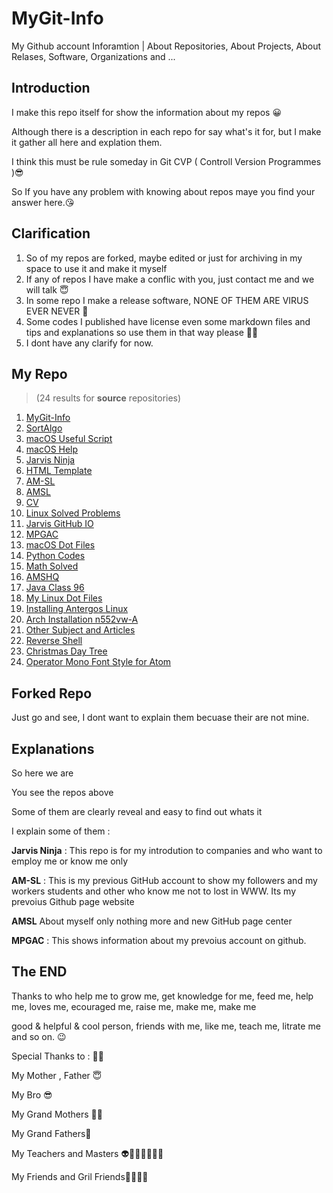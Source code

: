 # MyGit-Info
My Github account Inforamtion | About Repositories, About Projects, About Relases, Software, Organizations and ...



## Introduction

I make this repo itself for show the information about my repos 😀

Although there is a description in each repo for say what's it for, but I make it gather all here and explation them.

I think this must be rule someday in Git CVP ( Controll Version Programmes )😎

So If you have any problem with knowing about repos maye you find your answer here.😘



## Clarification

1. So of my repos are forked, maybe edited or just for archiving in my space to use it and make it myself
2. If any of repos I have make a conflic with you, just contact me and we will talk 😇
3. In some repo I make a release software, NONE OF THEM ARE VIRUS EVER NEVER 🤯
4. Some codes I published have license even some markdown files and tips and explanations so use them in that way please 🙏💋
5. I dont have any clarify for now.



## My Repo

> (24 results for **source** repositories)

1. [MyGit-Info](https://github.com/JARVIS-AI/MyGit-Info)
2. [SortAlgo](https://github.com/JARVIS-AI/SortAlgo)
3. [macOS Useful Script](https://github.com/JARVIS-AI/macOSUsefullScripts)
4. [macOS Help](https://github.com/JARVIS-AI/macOSHelp)
5. [Jarvis Ninja](https://github.com/JARVIS-AI/jarvis.ninja)
6. [HTML Template](https://github.com/JARVIS-AI/html-template)
7. [AM-SL](https://github.com/JARVIS-AI/am-sl)
8. [AMSL](https://github.com/JARVIS-AI/AMSL)
9. [CV](https://github.com/JARVIS-AI/CV)
10. [Linux Solved Problems](https://github.com/JARVIS-AI/Linux-Solved-Problems)
11. [Jarvis GitHub IO](https://github.com/JARVIS-AI/jarvis-ai.github.io)
12. [MPGAC](https://github.com/JARVIS-AI/mpgac)
13. [macOS Dot Files](https://github.com/JARVIS-AI/MacOSDotFiles)
14. [Python Codes](https://github.com/JARVIS-AI/python-codes)
15. [Math Solved](https://github.com/JARVIS-AI/MathSolved)
16. [AMSHQ](https://github.com/JARVIS-AI/amshq)
17. [Java Class 96](https://github.com/JARVIS-AI/javaclass96)
18. [My Linux Dot Files](https://github.com/JARVIS-AI/MyDotFiles)
19. [Installing Antergos Linux](https://github.com/JARVIS-AI/Installing-Antergos)
20. [Arch Installation n552vw-A](https://github.com/JARVIS-AI/Arch-Installation-n552vw-A)
21. [Other Subject and Articles](https://github.com/JARVIS-AI/OtherSubjects)
22. [Reverse Shell](https://github.com/JARVIS-AI/Reverse-Shell)
23. [Christmas Day Tree](https://github.com/JARVIS-AI/ChristmasTree)
24. [Operator Mono Font Style for Atom](https://github.com/JARVIS-AI/Operator-MonoStyle)



## Forked Repo

Just go and see, I dont want to explain them becuase their are not mine.



## Explanations

So here we are

You see the repos above

Some of them are clearly reveal and easy to find out whats it

I explain some of them :

**Jarvis Ninja** : This repo is for my introdution to companies and who want to employ me or know me only

**AM-SL** : This is my previous GitHub account to show my followers and my workers students and other who know me not to lost in WWW. Its my prevoius Github page website

**AMSL** About myself only nothing more and new GitHub page center

**MPGAC** : This shows information about my prevoius account on github.



## The END

Thanks to who help me to grow me, get knowledge for me, feed me, help me, loves me, ecouraged me, raise me, make me, make me  

good & helpful & cool person, friends with me, like me, teach me, litrate me and so on. 😉

Special Thanks to : 🙏🏻

My Mother , Father 😇

My Bro 😎

My Grand Mothers 🧐🤓

My Grand Fathers🤠

My Teachers and Masters 👽👨🏼‍🏫👩🏼‍🏫

My Friends and Gril Friends🤪😍😘💋

